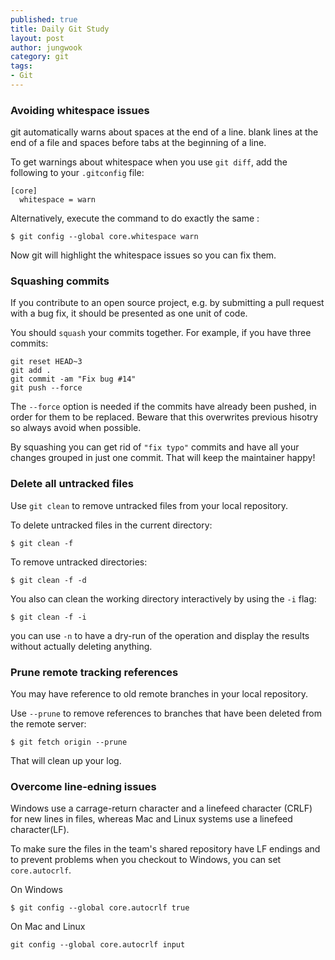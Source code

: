 ```yaml
---
published: true 
title: Daily Git Study
layout: post
author: jungwook
category: git
tags:
- Git
---
```


### Avoiding whitespace issues


git automatically warns about spaces at the end of a line. blank lines at the end of a file and spaces before tabs at the beginning of a line.

To get warnings about whitespace when you use `git diff`, add the following to your `.gitconfig` file:

```{.bash}
[core]
  whitespace = warn
```

Alternatively, execute the command to do exactly the same :

```{.bash}
$ git config --global core.whitespace warn
```

Now git will highlight the whitespace issues so you can fix them.


### Squashing commits

If you contribute to an open source project, e.g. by submitting a pull request with a bug fix, it should be presented as one unit of code.

You should `squash` your commits together. For example, if you have three commits:

```{.bash}
git reset HEAD~3
git add .
git commit -am "Fix bug #14"
git push --force
```

The `--force` option is needed if the commits have already been pushed, in order for them to be replaced. Beware that this overwrites previous hisotry so always avoid when possible.

By squashing you can get rid of `"fix typo"` commits and have all your changes grouped in just one commit. That will keep the maintainer happy!



### Delete all untracked files

Use `git clean` to remove untracked files from your local repository.

To delete untracked files in the current directory:

```{.bash}
$ git clean -f
```

To remove untracked directories:

```{.bash}
$ git clean -f -d
```

You also can clean the working directory interactively by using the `-i` flag:

```{.bash}
$ git clean -f -i
```

you can use `-n` to have a dry-run of the operation and display the results without actually deleting anything.

### Prune remote tracking references

You may have reference to old remote branches in your local repository.

Use `--prune` to remove references to branches that have been deleted from the remote server:

```{.bash}
$ git fetch origin --prune
```

That will clean up your log.


### Overcome line-edning issues

Windows use a carrage-return character and a linefeed character (CRLF) for new lines in files, whereas Mac and Linux systems use a linefeed character(LF).

To make sure the files in the team's shared repository have LF endings and to prevent problems when you checkout to Windows, you can set `core.autocrlf`. 

On Windows

```{.bash}
$ git config --global core.autocrlf true
```

On Mac and Linux

```{.bash}
git config --global core.autocrlf input
```


